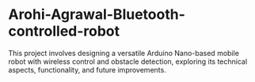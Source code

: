 # Arohi-Agrawal-Bluetooth-controlled-robot
This project involves designing a versatile Arduino Nano-based mobile robot with wireless control and obstacle detection, exploring its technical aspects, functionality, and future improvements.
